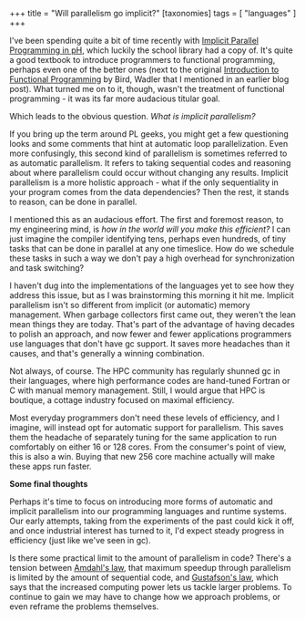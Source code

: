 +++
title = "Will parallelism go implicit?"
[taxonomies]
tags = [ "languages" ]
+++

I've been spending quite a bit of time recently with [Implicit Parallel Programming in pH](https://www.amazon.com/Implicit-Parallel-Programming-Rishiyur-Nikhil/dp/1558606440), which luckily the school library had a copy of.  It's quite a good textbook to introduce programmers to functional programming, perhaps even one of the better ones (next to the original [Introduction to Functional Programming](http://www.amazon.com/Introduction-Functional-Programming-International-Computing/dp/0134841891) by Bird, Wadler that I mentioned in an earlier blog post).  What turned me on to it, though, wasn't the treatment of functional programming - it was its far more audacious titular goal.

Which leads to the obvious question. *What is implicit parallelism?*

If you bring up the term around PL geeks, you might get a few questioning looks and some comments that hint at automatic loop parallelization.  Even more confusingly, this second kind of parallelism is sometimes referred to as automatic parallelism.  It refers to taking sequential codes and reasoning about where parallelism could occur without changing any results.  Implicit parallelism is a more holistic approach - what if the only sequentiality in your program comes from the data dependencies?  Then the rest, it stands to reason, can be done in parallel.

I mentioned this as an audacious effort.  The first and foremost reason, to my engineering mind, is *how in the world will you make this efficient?*  I can just imagine the compiler identifying tens, perhaps even hundreds, of tiny tasks that can be done in parallel at any one timeslice.   How do we schedule these tasks in such a way we don't pay a high overhead for synchronization and task switching?

I haven't dug into the implementations of the languages yet to see how they address this issue, but as I was brainstorming this morning it hit me.  Implicit parallelism isn't so different from implicit (or automatic) memory management.  When garbage collectors first came out, they weren't the lean mean things they are today.  That's part of the advantage of having decades to polish an approach, and now fewer and fewer applications programmers use languages that don't have gc support.  It saves more headaches than it causes, and that's generally a winning combination.

Not always, of course.  The HPC community has regularly shunned gc in their languages, where high performance codes are hand-tuned Fortran or C with manual memory management.  Still, I would argue that HPC is boutique, a cottage industry focused on maximal efficiency.

Most everyday programmers don't need these levels of efficiency, and I imagine, will instead opt for automatic support for parallelism.  This saves them the headache of separately tuning for the same application to run comfortably on either 16 or 128 cores.  From the consumer's point of view, this is also a win.  Buying that new 256 core machine actually will make these apps run faster.

**Some final thoughts**

Perhaps it's time to focus on introducing more forms of automatic and implicit parallelism into our programming languages and runtime systems.  Our early attempts, taking from the experiments of the past could kick it off, and once industrial interest has turned to it, I'd expect steady progress in efficiency (just like we've seen in gc).

Is there some practical limit to the amount of parallelism in code?  There's a tension between [Amdahl's law](http://en.wikipedia.org/wiki/Amdahl%27s_law), that maximum speedup through parallelism is limited by the amount of sequential code, and [Gustafson's law](http://en.wikipedia.org/wiki/Gustafson%27s_Law), which says that the increased computing power lets us tackle larger problems.  To continue to gain we may have to change how we approach problems, or even reframe the problems themselves.